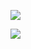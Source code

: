 ![](http://hello-meta.xyz//common/夜班店长工作流程-旧版_01.png)

![](http://hello-meta.xyz//common/夜班店长工作流程-旧版_02.png)
